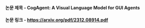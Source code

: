 

#### 논문 제목 - CogAgent: A Visual Language Model for GUI Agents
#### 논문 링크 - https://arxiv.org/pdf/2312.08914.pdf